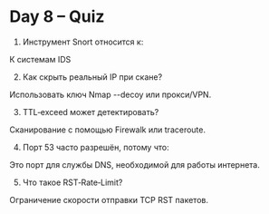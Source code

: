 # Day 8 – Quiz

1. Инструмент Snort относится к:

К системам IDS

2. Как скрыть реальный IP при скане?

Использовать ключ Nmap --decoy или прокси/VPN.

3. TTL‑exceed может детектировать?

Сканирование с помощью Firewalk или traceroute.

4. Порт 53 часто разрешён, потому что:

Это порт для службы DNS, необходимой для работы интернета.

5. Что такое RST‑Rate‑Limit?

Ограничение скорости отправки TCP RST пакетов.
